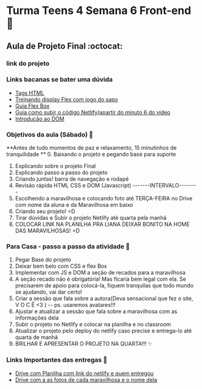 
# Turma Teens 4  Semana 6 Front-end 💜
## Aula de Projeto Final  :octocat:

### link do projeto 


### Links bacanas se bater uma dúvida

* [Tags HTML](https://developer.mozilla.org/pt-BR/docs/Web/HTML/Element)
* [Treinando display Flex com jogo do sapo](https://flexboxfroggy.com/#pt-br)
* [Guia Flex Box](https://origamid.com/projetos/flexbox-guia-completo/)
* [Guia como subir o código Netlify(apartir do minuto 6 do vídeo](https://www.youtube.com/watch?v=wpbo183GXIA)
* [Introdução ao DOM ](https://developer.mozilla.org/pt-BR/docs/Web/API/Document_Object_Model/Introduction)

### Objetivos da aula (Sábado)  :metal:
**Antes de tudo momentos de paz e relaxamento, 15 minutinhos de tranquilidade **
0. Baixando o projeto e pegando base para suporte
1. Explicando sobre o projeto Final 
2. Explicando passo a passo do projeto 
3. Criando juntas! barra de navegação e rodapé
4. Revisão rápida HTML CSS e DOM (Javascript)
-------INTERVALO--------
5. Escolhendo a maravilhosa e colocando foto até TERÇA-FEIRA no Drive com nome da aluna e da Maravilhosa em baixo
6. Criando seu projeto! =D 
7. Tirar dúvidas e Subir o projeto Netlify até quarta pela manhã 
9. COLOCAR LINK NA PLANILHA PRA LIANA DEIXAR BONITO NA HOME DAS MARAVILHOSAS! =D

### Para Casa - passo a passo da atividade  :rocket:

1. Pegar Base do projeto 
1. Deixar bem belo com CSS e flex Box 
3. Implementar com JS e DOM a seção de recados para a maravilhosa  
4. A seção recado não é obrigatória! Mas ficaria bem legal com ela. Se precisarem de apoio para colocá-la, fiquem tranquilas que todo mundo se ajudando, vai dar certo!
5. Criar a sessão que fala sobre a autora(Deva sensacional que fez o site, V O C Ê <3 ) -- ps. usaremos avatares!!! 
6. Ajustar e atualizar a sessão que fala sobre a maravilhosa com as informações dela
7. Subir o projeto no Netlify e colocar na planilha e no classroom
8. Atualizar o projeto pelo deploy do netlify caso precise e entrega-lo até quarta de manhã 
9. BRILHAR E APRESENTAR O PROJETO NA QUARTA!!! :sparkles:


### Links Importantes das entregas :rocket:
* [Drive com Planilha com link do netlify e quem entregou](https://docs.google.com/spreadsheets/d/1li0PXUW5CbFTRbyPU_LlCiruhy0W4205XQ4G8ks2TV8/edit?usp=sharing)
* [Drive com a as fotos de cada maravilhosa e o nome dela](https://drive.google.com/drive/folders/1EyRL5RIk0O1F6_PG4e5fqkNWkaclIvJ8?usp=sharing)
